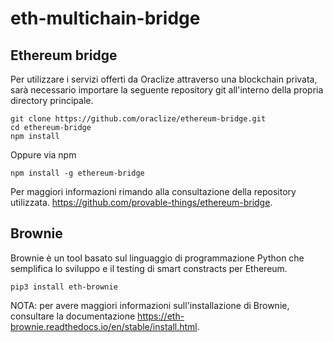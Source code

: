 # eth-multichain-bridge

## Ethereum bridge
Per utilizzare i servizi offerti da Oraclize attraverso una blockchain privata, sarà necessario importare la seguente repository git all'interno della propria directory principale.
```
git clone https://github.com/oraclize/ethereum-bridge.git
cd ethereum-bridge
npm install
```
Oppure via npm
```
npm install -g ethereum-bridge
```
Per maggiori informazioni rimando alla consultazione della repository utilizzata. https://github.com/provable-things/ethereum-bridge.

## Brownie
Brownie è un tool basato sul linguaggio di programmazione Python che semplifica lo sviluppo e il testing di smart constracts per Ethereum.
```
pip3 install eth-brownie
```
NOTA: per avere maggiori informazioni sull'installazione di Brownie, consultare la documentazione https://eth-brownie.readthedocs.io/en/stable/install.html.
